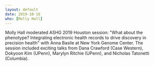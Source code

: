 ```yaml
---
layout: default
date: 2019-10-16
who: [Molly Hall]
---
```


Molly Hall moderated ASHG 2019 Houston session: "What about the phenotype? Integrating electronic health records to drive discovery in precision health" with Anna Basile at New York Genome Center. The session included exciting talks from Dana Crawford (Case Western), Dokyoon Kim (UPenn), Marylyn Ritchie (UPenn), and Nicholas Tatonetti (Columbia).